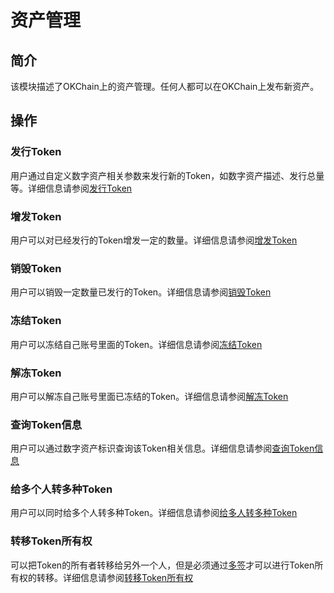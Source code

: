 # 资产管理

## 简介

该模块描述了OKChain上的资产管理。任何人都可以在OKChain上发布新资产。

## 操作

### 发行Token
用户通过自定义数字资产相关参数来发行新的Token，如数字资产描述、发行总量等。详细信息请参阅[发行Token](../getting-start/command/token.html#id2) 

### 增发Token
用户可以对已经发行的Token增发一定的数量。详细信息请参阅[增发Token](../getting-start/command/token.html#id6)

### 销毁Token
用户可以销毁一定数量已发行的Token。详细信息请参阅[销毁Token](../getting-start/command/token.html#id10)

### 冻结Token
用户可以冻结自己账号里面的Token。详细信息请参阅[冻结Token](../getting-start/command/token.html#id14)

### 解冻Token
用户可以解冻自己账号里面已冻结的Token。详细信息请参阅[解冻Token](../getting-start/command/token.html#id18)

### 查询Token信息
用户可以通过数字资产标识查询该Token相关信息。详细信息请参阅[查询Token信息](../getting-start/command/token.html#id22)

### 给多个人转多种Token
用户可以同时给多个人转多种Token。详细信息请参阅[给多人转多种Token](../getting-start/command/token.html#id25)

### 转移Token所有权
可以把Token的所有者转移给另外一个人，但是必须通过[多签](../getting-start/command/send.html#id6)才可以进行Token所有权的转移。详细信息请参阅[转移Token所有权](../getting-start/command/token.html#id28)

